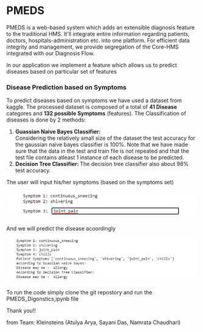<!DOCTYPE html>
<html lang="en" dir="ltr">
  <head>
    <meta charset="utf-8">
  </head>
  <body>
    <h1> PMEDS </h1>
    <p> PMEDS is a web-based system which adds an extensible diagnosis feature to the traditional HMS.
      It'll integrate entire information regarding patients, doctors, hospitals-administration etc. into one platform. For efficient data integrity and management, we provide segregation of the Core-HMS integrated with our Diagnosis Flow.
    </p>
    <p> In our application we implement a feature which allows us to predict diseases based on particular set of features </p>
    <h3> Disease Prediction based on Symptoms</h3>
    <p> To predict diseases based on symptoms we have used a dataset from kaggle.
      The processed dataset is composed of a total of <b>41 Disease</b> categores and <b>132 possible Symptoms</b> (features).
      The Classification of diseases is done by 2 methods:
      <ol>
        <li><b>Guassian Naive Bayes Classifier: </b><br> Considering the relatively small size of the dataset the test accuracy for the gaussian naive bayes classifier is 100%. Note that we have made sure that the data in the test and train file is not repeated and that the test file contains atleast 1 instance of each disease to be predicted.
         </li>
         <li><b>Decision Tree Classifier: </b> The decision tree classifier also about 98% test accuracy.
         </li>
       </ol>
<p>
     The user will input his/her symptoms (based on the symptoms set)<br><br>
        <img src="Images\page1.png"><br><br>
     And we will predict the disease acoordingly<br><br>
        <img src="Images\page2.png"><br><br>
      To run the code simply clone the git repostory and run the PMEDS_Digonstics,ipynb file</p>
        <p>Thank you!!</p>
        <p>from Team: Kleinsteins (Atulya Arya, Sayani Das, Namrata Chaudhari)</p>
  </body>
</html>

